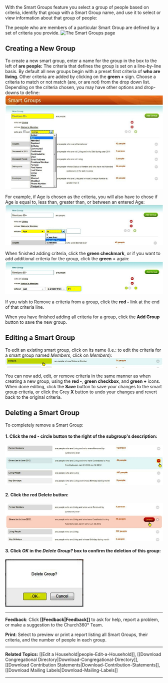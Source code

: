 With the Smart Groups feature you select a group of people based on
criteria, identify that group with a Smart Group name, and use it to
select or view information about that group of people: 

The people who are members of a particular Smart Group are defined by a
set of criteria you provide. ![The Smart Groups
page](images/Smart_Groups_01.JPG "The Smart Groups page")

Creating a New Group
-------------------------------------------------------------------------------------------------

To create a new smart group, enter a name for the group in the box to
the left of **are people:** The criteria that defines the group is set
on a line-by-line basis. By default all new groups begin with a preset
first criteria of **who are living**. Other criteria are added by
clicking on the **green +** sign. Choose a criteria to match or not
match (are, or are not) from the drop down list. Depending on the
criteria chosen, you may have other options and drop-downs to define:
![Selecting Criteria](images/Smart_Groups_02.JPG "Selecting Criteria")

For example, if Age is chosen as the criteria, you will also have to
chose if Age is equal to, less than, greater than, or between an entered
Age: ![Select Condition](images/Smart_Groups_03.JPG "Select Condition")

When finished adding criteria, click the **green checkmark**, or if you
want to add additional criteria for the group, click the **green +**
again: ![Saving Criteria](images/Smart_Groups_04.JPG "Saving Criteria")

If you wish to Remove a criteria from a group, click the **red -** link
at the end of that criteria line.

When you have finished adding all criteria for a group, click the **Add
Group** button to save the new group.

Editing a Smart Group
---------------------------------------------------------------------------------------------------

To edit an existing smart group, click on its name (i.e.: to edit the
criteria for a smart group named *Members*, click on *Members*):
![Select Group to Edit](images/Smart_Groups_05.JPG "Select Group to Edit")

You can now add, edit, or remove criteria in the same manner as when
creating a new group, using the **red -**, **green checkbox**, and
**green +** icons. When done editing, click the **Save** button to save
your changes to the smart group criteria, or click the Grey **X** button
to undo your changes and revert back to the original criteria.

Deleting a Smart Group
-----------------------------------------------------------------------------------------------------

To completely remove a Smart Group:

#### 1. Click the red - circle button to the right of the subgroup's description:

![Select Group to Delete](images/Smart_Groups_06.JPG "Select Group to Delete")

#### 2. Click the red **Delete** button:

![Click Delete button](images/Smart_Groups_07.JPG "Click Delete button")

#### 3. Click *OK* in the *Delete Group?* box to confirm the deletion of this group:

![Click OK](images/Smart_Groups_08.JPG "Click OK")

* * * * *

**Feedback**: Click **[[Feedback|Feedback]]** to ask for help, report a problem, or
make a suggestion to the Church360° Team.

**Print**: Select to preview or print a report listing all Smart Groups,
their criteria, and the number of people in each group.

* * * * *

**Related Topics:** [[Edit a Household|people-Edit-a-Household]],
[[Download Congregational
Directory|Download-Congregational-Directory]], [[Download
Contribution Statements|Download-Contribution-Statements]],
[[Download Mailing Labels|Download-Mailing-Labels]]

* * * * *
